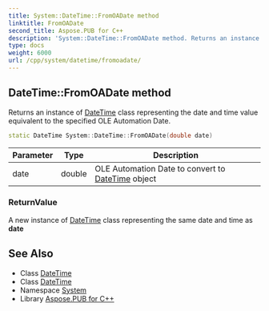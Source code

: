 ```yaml
---
title: System::DateTime::FromOADate method
linktitle: FromOADate
second_title: Aspose.PUB for C++
description: 'System::DateTime::FromOADate method. Returns an instance of DateTime class representing the date and time value equivalent to the specified OLE Automation Date in C++.'
type: docs
weight: 6000
url: /cpp/system/datetime/fromoadate/
---
```

## DateTime::FromOADate method


Returns an instance of [DateTime](../) class representing the date and time value equivalent to the specified OLE Automation Date.

```cpp
static DateTime System::DateTime::FromOADate(double date)
```


| Parameter | Type | Description |
| --- | --- | --- |
| date | double | OLE Automation Date to convert to [DateTime](../) object |

### ReturnValue

A new instance of [DateTime](../) class representing the same date and time as **date**

## See Also

* Class [DateTime](../)
* Class [DateTime](../)
* Namespace [System](../../)
* Library [Aspose.PUB for C++](../../../)

